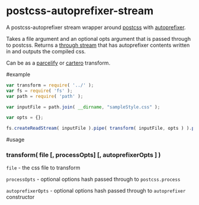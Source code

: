 postcss-autoprefixer-stream
===============

A postcss-autoprefixer stream wrapper around [postcss](https://github.com/postcss/postcss) with [autoprefixer](https://github.com/postcss/autoprefixer).

Takes a file argument and an optional opts argument that is passed through to postcss. Returns a [through stream](https://github.com/dominictarr/through) that has autoprefixer contents written in and outputs the compiled css.

Can be as a [parcelify](https://github.com/rotundasoftware/parcelify) or [cartero](https://github.com/rotundasoftware/cartero) transform.

#example
```javascript
var transform = require( '../' );
var fs = require( 'fs' );
var path = require( 'path' );

var inputFile = path.join( __dirname, "sampleStyle.css" );

var opts = {};

fs.createReadStream( inputFile ).pipe( transform( inputFile, opts ) ).pipe( process.stdout );
```

#usage

### transform( file [, processOpts] [, autoprefixerOpts ] )

`file` - the css file to transform

`processOpts` - optional options hash passed through to `postcss.process`

`autoprefixerOpts` - optional options hash passed through to `autoprefixer` constructor